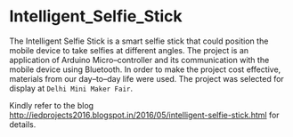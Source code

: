 # Intelligent_Selfie_Stick

The Intelligent Selfie Stick is a smart selfie stick that could position the mobile device to take selfies at different angles. The project is an application of Arduino Micro–controller and its communication with the mobile device using Bluetooth. In order to make the project cost effective, materials from our day–to–day life were used. The project was selected for display at `Delhi Mini Maker Fair`.

Kindly refer to the blog http://iedprojects2016.blogspot.in/2016/05/intelligent-selfie-stick.html for details.
